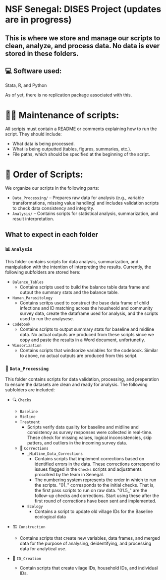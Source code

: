 # NSF Senegal: DISES Project (updates are in progress)
## This is where we store and manage our scripts to clean, analyze, and process data. No data is **ever** stored in these folders.

## 💻 Software used:  
Stata, R, and Python  

As of yet, there is no replication package associated with this.  

# 🧑‍🔧 Maintenance of scripts:  
All scripts must contain a README or comments explaining how to run the script. They should include:  
- What data is being processed.  
- What is being outputted (tables, figures, summaries, etc.).  
- File paths, which should be specified at the beginning of the script.  

# 🔢 Order of Scripts:  
We organize our scripts in the following parts:  
* `Data_Processing/` – Prepares raw data for analysis (e.g., variable transformations, missing value handling) and includes validation scripts to check data consistency and integrity.   
* `Analysis/` – Contains scripts for statistical analysis, summarization, and result interpretation.  

## What to expect in each folder  

### 📊 `Analysis`  
This folder contains scripts for data analysis, summarization, and manipulation with the intention of interpreting the results. Currently, the following subfolders are stored here:  
* `Balance_Tables`
  *  Contains scripts used to build the balance table data frame and output the summary stats and the balance table. 
* `Human_Parasitology`
  * Contains scritps used to construct the base data frame of child infections and ID matching across the housheold and community survey data, create the dataframe used for analysis, and the scripts used to run the analysese. 
* `Codebook`
  * Contains scripts to output summary stats for baseline and midline data. No actual outputs are produced from these scripts since we copy and paste the results in a Word document, unfortunetly. 
* `Winsorization`
  * Contains scripts that windsorize variables for the codebook. Similar to above, no actual outputs are produced from this script. 
   
### 🔄 `Data_Processing`

This folder contains scripts for data validation, processing, and preperation to ensure the datasets are clean and ready for analysis. The following subfolders are included:
* 🔍 `Checks` 
  * `Baseline`
  * `Midline`
  * `Treatment`
    *  Scripts verify data quality for baseline and midline  and consistency as survey responses were collected in real-time. These check for missing values, logical inconsistencies, skip patters, and outliers in the incoming survey data.
  * 🔧 `Corrections` 
    * `_Midline_Data_Corrections`
      *  Contains scripts that implement corrections based on identified errors in the data. These corrections correspond to issues flagged in the `Checks` scripts and adjustments procotred by the team in Senegal.
      *  The numbering system represents the order in which to run the scripts. "01_" corresponds to the initial checks. That is, the first pass scripts to run on raw data. "01.5_" are the follow-up checks and corrections. Start using these after the first round of corrections have been sent and implemented.
    * `Ecology`
      * Contains a script to update old village IDs for the Baseline ecological data 
     
* 🏗️ `Construction` 
   * Contains scripts that create new variables, data frames, and merged data for the purpose of analysing, deidentifying, and processing data for analytical use. 
  
* 🪪 `ID_Creation` 
   * Contain scripts that create vilage IDs, household IDs, and individual IDs.
 
